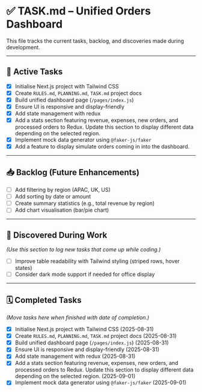 # ✅ TASK.md – Unified Orders Dashboard

This file tracks the current tasks, backlog, and discoveries made during development.

---

## 📌 Active Tasks
- [x] Initialise Next.js project with Tailwind CSS  
- [x] Create `RULES.md`, `PLANNING.md`, `TASK.md` project docs  
- [x] Build unified dashboard page (`/pages/index.js`)  
- [x] Ensure UI is responsive and display-friendly  
- [x] Add state management with redux
- [x] Add a stats section featuring revenue, expenses, new orders, and processed orders to Redux. Update this section to display different data depending on the selected region. 
- [x] Implement mock data generator using `@faker-js/faker`  
- [x] Add a feature to display simulate orders coming in into the dashboard.

---

## 📥 Backlog (Future Enhancements)
- [ ] Add filtering by region (APAC, UK, US)  
- [ ] Add sorting by date or amount  
- [ ] Create summary statistics (e.g., total revenue by region)  
- [ ] Add chart visualisation (bar/pie chart) 

---

## 🔎 Discovered During Work
*(Use this section to log new tasks that come up while coding.)*  
- [ ] Improve table readability with Tailwind styling (striped rows, hover states)  
- [ ] Consider dark mode support if needed for office display  

---

## 🗓️ Completed Tasks
*(Move tasks here when finished with date of completion.)*  
- [x] Initialise Next.js project with Tailwind CSS (2025-08-31)  
- [x] Create `RULES.md`, `PLANNING.md`, `TASK.md` project docs (2025-08-31)
- [x] Build unified dashboard page (`/pages/index.js`) (2025-08-31)  
- [x] Ensure UI is responsive and display-friendly (2025-08-31)
- [x] Add state management with redux (2025-08-31)
- [x] Add a stats section featuring revenue, expenses, new orders, and processed orders to Redux. Update this section to display different data depending on the selected region. (2025-09-01)
- [x] Implement mock data generator using `@faker-js/faker` (2025-09-01)
